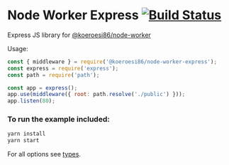 # Node Worker Express [![Build Status](https://app.travis-ci.com/Koeroesi86/node-worker-express.svg?branch=master)](https://app.travis-ci.com/Koeroesi86/node-worker-express)

Express JS library for [@koeroesi86/node-worker](https://www.npmjs.com/package/@koeroesi86/node-worker)

Usage:
```javascript
const { middleware } = require('@koeroesi86/node-worker-express');
const express = require('express');
const path = require('path');

const app = express();
app.use(middleware({ root: path.resolve('./public') }));
app.listen(80);
```

### To run the example included:
```bash
yarn install
yarn start
```

For all options see [types](./index.d.ts).

